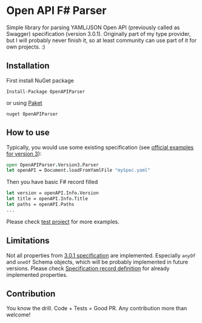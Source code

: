# Open API F# Parser

Simple library for parsing YAML/JSON Open API (previously called as Swagger) specification (version 3.0.1). Originally part of my type provider, but I will probably never finish it, so at least community can use part of it for own projects. :)

## Installation
First install NuGet package

    Install-Package OpenAPIParser

or using [Paket](http://fsprojects.github.io/Paket/getting-started.html)

    nuget OpenAPIParser

## How to use

Typically, you would use some existing specification (see [official examples for version 3](https://github.com/OAI/OpenAPI-Specification/tree/master/examples/v3.0)):

```fsharp
open OpenAPIParser.Version3.Parser
let openAPI = Document.loadFromYamlFile "mySpec.yaml" 
```

Then you have basic F# record filled

```fsharp
let version = openAPI.Info.Version
let title = openAPI.Info.Title
let paths = openAPI.Paths
...
```

Please check [test project](https://github.com/Dzoukr/OpenAPIParser/tree/master/tests/OpenAPIParser.Tests) for more examples.

## Limitations

Not all properties from [3.0.1 specification](https://github.com/OAI/OpenAPI-Specification/blob/master/versions/3.0.1.md) are implemented. Especially `anyOf` and `oneOf` Schema objects, which will be probably implemented in future versions. Please check [Specification record definition](https://github.com/Dzoukr/OpenAPIParser/blob/master/src/OpenAPIParser/Version3/Specification.fs) for already implemented properties.

## Contribution

You know the drill. Code + Tests = Good PR. Any contribution more than welcome!